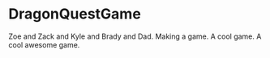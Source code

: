 # DragonQuestGame
Zoe and Zack and Kyle and Brady and Dad. Making a game. A cool game. A cool awesome game.
